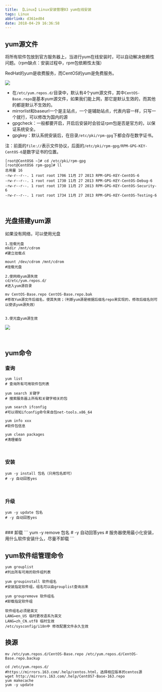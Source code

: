 ```yaml
---
title: 【Linux】Linux安装管理03 yum在线安装
tags: Linux
abbrlink: d361ed04
date: 2018-04-29 16:36:58
---
```


## yum源文件
将所有软件包放到官方服务器上，当进行yum在线安装时，可以自动解决依赖性问题。（rpm缺点：安装过程中，rpm包依赖性太强）

RedHat的yum是收费服务，而CentOS的yum是免费服务。

![](/img/IMG7.png)

* 在`/etc/yum.repos.d/`目录中，默认有4个yum源文件，其中`CentOS-Base.repo`是基本yum源文件，如果我们能上网，那它是默认生效的，而其他的都是默认不生效的。
* mirrorlist和baseurl一个是主站点，一个是辅助站点，代表内容一样，只写一个就行，可以修改为国内的源
* gpgcheck：一般都要开启，开启后安装时会验证rpm包是否是官方的，以保证系统安全。
* gpgkey：默认系统安装后，在目录`/etc/pki/rpm-gpg`下都会存在数字证书。

注：前面的`file://`表示文件协议，后面的`/etc/pki/rpm-gpg/RPM-GPG-KEY-CentOS-6`是数字证书的位置。
```
[root@CentOS6 ~]# cd /etc/pki/rpm-gpg
[root@CentOS6 rpm-gpg]# ll
总用量 16
-rw-r--r--. 1 root root 1706 11月 27 2013 RPM-GPG-KEY-CentOS-6
-rw-r--r--. 1 root root 1730 11月 27 2013 RPM-GPG-KEY-CentOS-Debug-6
-rw-r--r--. 1 root root 1730 11月 27 2013 RPM-GPG-KEY-CentOS-Security-6
-rw-r--r--. 1 root root 1734 11月 27 2013 RPM-GPG-KEY-CentOS-Testing-6
```
<br />

## 光盘搭建yum源
如果没有网络，可以使用光盘

```
1.挂载光盘
mkdir /mnt/cdrom
#建立挂载点

mount /dev/cdrom /mnt/cdrom
#挂载光盘

2.使网络yum源失效 
cd/etc/yum.repos.d/
#进入yum源目录

mv CentOS-Base.repo CentOS-Base.repo.bak
#修改Yum源文件后缀名，使其失效；（判断yum源是根据后缀名repo来实现的，修改后缀名则可以使该yum源失效）


3.使光盘yum源生效
```
![](/img/IMG8.png)



<br />

## yum命令
### 查询
```
yum list
# 查询所有可用软件包列表

yum search 关键字
# 搜索服务器上所有和关键字相关的包

yum search ifconfig
#可以得知ifconfig命令来自包net-tools.x86_64

yum info xxx
#软件包信息

yum clean packages
#清理缓存
```
<br />

### 安装
```
yum -y install 包名（只用包名即可）
# -y 自动回答yes
```
<br />

### 升级
```
yum -y update 包名
# -y 自动回答yes
```

<br />
### 卸载
```
yum -y remove 包名
# -y 自动回答yes
# 服务器使用最小化安装，用什么软件安装什么，尽量不卸载
```
<br />

## yum软件组管理命令 
```
yum grouplist 
#列出所有可用的软件组列表 

yum groupinstall 软件组名 
#安装指定软件组，组名可以由grouplist查询出来 

yum groupremove 软件组名 
#卸载指定软件组 

软件组名必须是英文
LANG=en_US 临时更改语系为英文 
LANG=zh_CN.utf8 临时生效 
/etc/sysconfig/i18n中 修改配置文件永久生效
```


## 换源
```
mv /etc/yum.repos.d/CentOS-Base.repo /etc/yum.repos.d/CentOS-Base.repo.backup

cd /etc/yum.repos.d/
#https://mirrors.163.com/.help/centos.html，选择相应版本的centos源
wget http://mirrors.163.com/.help/CentOS7-Base-163.repo
yum makecache
yum -y update
```
